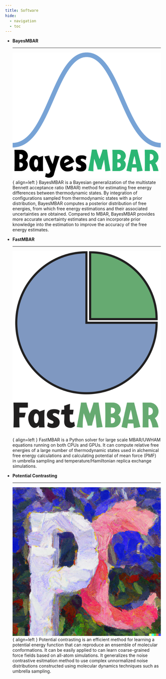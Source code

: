 ```yaml
---
title: Software
hide:
  - navigation
  - toc
---
```




<div class="grid cards" markdown>

-   __BayesMBAR__

    ---

    ![Image title](./_static/software/bayesmbar.png){ align=left }
    BayesMBAR is a Bayesian generalization of the multistate Bennett acceptance ratio (MBAR) method for estimating free energy differences between thermodynamic states. By integration of configurations sampled from thermodynamic states with a prior distribution, BayesMBAR computes a posterior distribution of free energies, from which free energy estimations and their associated uncertainties are obtained. Compared to MBAR, BayesMBAR provides more accurate uncertainty estimates and can incorporate prior knowledge into the estimation to improve the accuracy of the free energy estimates. 

-   __FastMBAR__

    ---

    ![Image title](./_static/software/fastmbar.png){ align=left }
    FastMBAR is a Python solver for large scale MBAR/UWHAM equations running on both CPUs and GPUs. It can compute relative free energies of a large number of thermodynamic states used in alchemical free energy calculations and calculating potential of mean force (PMF) in umbrella sampling and temperature/Hamiltonian replica exchange simulations. 

-   __Potential Contrasting__

    ---

    ![Image title](./_static/software/PC.png){ align=left }
    Potential contrasting is an efficient method for learning a potential energy function that can reproduce an ensemble of molecular conformations. It can be easily applied to can learn coarse-grained force fields based on all-atom simulations. It generalizes the noise contrastive esitmation method to use complex unnormalized noise distributions constructed using molecular dynamics techniques such as umbrella sampling. 

</div>
